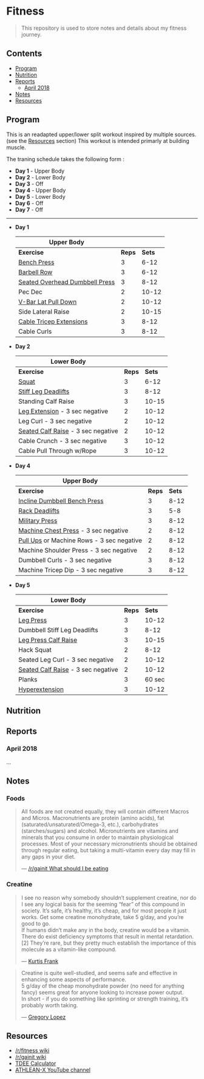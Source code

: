 # Fitness

> This repository is used to store notes and details about my fitness journey.

## Contents

- [Program](#program)
- [Nutrition](#nutrition)
- [Reports](#reports)
  - [April 2018](#april-2018)
- [Notes](#notes)
- [Resources](#resources)

## Program

This is an readapted upper/lower split workout inspired by multiple sources. (see the [Resources](#resources) section) This workout is intended primarly at building muscle. 

The traning schedule takes the following form :

- **Day 1** - Upper Body
- **Day 2** - Lower Body
- **Day 3** - Off
- **Day 4** - Upper Body
- **Day 5** - Lower Body
- **Day 6** - Off
- **Day 7** - Off

---

- **Day 1**

  | Upper Body                                                                    |          |          |
  |-------------------------------------------------------------------------------|----------|----------|
  | __Exercise__                                                                  | __Reps__ | __Sets__ |
  | [Bench Press](https://www.youtube.com/watch?v=tuwHzzPdaGc)                    | 3        | 6-12     |
  | [Barbell  Row](https://www.youtube.com/watch?v=paCfxhgW6bI)                   | 3        | 6-12     |
  | [Seated Overhead Dumbbell Press](https://www.youtube.com/watch?v=FRxZ6wr5bpA) | 3        | 8-12     |
  | Pec Dec                                                                       | 2        | 10-12    |
  | [V-Bar Lat Pull Down](https://www.youtube.com/watch?v=uAyrz5GTEHg)            | 2        | 10-12    |
  | Side Lateral Raise                                                            | 2        | 10-15    |
  | [Cable Tricep Extensions](https://www.youtube.com/watch?v=mpZ9VRisAyw)        | 3        | 8-12     |
  | Cable Curls                                                                   | 3        | 8-12     |

- **Day 2**

  | Lower Body                                                                        |          |          |
  |-----------------------------------------------------------------------------------|----------|----------|
  | __Exercise__                                                                      | __Reps__ | __Sets__ |
  | [Squat](https://www.youtube.com/watch?v=R2dMsNhN3DE)                              | 3        | 6-12     |
  | [Stiff Leg Deadlifts](https://www.youtube.com/watch?v=CkrqLaDGvOA)                | 3        | 8-12     |
  | Standing Calf Raise                                                               | 3        | 10-15    |
  | [Leg Extension](https://www.youtube.com/watch?v=0fl1RRgJ83I) - 3 sec negative     | 2        | 10-12    |
  | Leg Curl - 3 sec negative                                                         | 2        | 10-12    |
  | [Seated Calf Raise](https://www.youtube.com/watch?v=Yh5TXz99xwY) - 3 sec negative | 2        | 10-12    |
  | Cable Crunch - 3 sec negative                                                     | 3        | 10-12    |
  | Cable Pull Through w/Rope                                                         | 3        | 10-12    |

- **Day 4**

  | Upper Body                                                                               |          |          |
  |------------------------------------------------------------------------------------------|----------|----------|
  | __Exercise__                                                                             | __Reps__ | __Sets__ |
  | [Incline Dumbbell Bench Press](https://www.youtube.com/watch?v=8nNi8jbbUPE)              | 3        | 8-12     |
  | [Rack Deadlifts](https://www.youtube.com/watch?v=wjsu6ceEkAQ)                            | 3        | 5-8      |
  | [Military Press](https://www.youtube.com/watch?v=j7ULT6dznNc)                            | 3        | 8-12     |
  | [Machine Chest Press](https://www.youtube.com/watch?v=dMQdd40Y3FQ) - 3 sec negative      | 2        | 8-12     |
  | [Pull Ups](https://www.youtube.com/watch?v=5oxviYmdHCY) or Machine Rows - 3 sec negative | 2        | 8-12     |
  | Machine Shoulder Press - 3 sec negative                                                  | 2        | 8-12     |
  | Dumbbell Curls - 3 sec negative                                                          | 3        | 8-12     |
  | Machine Tricep Dip - 3 sec negative                                                      | 3        | 8-12     |

- **Day 5**

  | Lower Body                                                                        |          |          |
  |-----------------------------------------------------------------------------------|----------|----------|
  | __Exercise__                                                                      | __Reps__ | __Sets__ |
  | [Leg Press](https://www.youtube.com/watch?v=sEM_zo9w2ss)                          | 3        | 10-12    |
  | Dumbbell Stiff Leg Deadlifts                                                      | 3        | 8-12     |
  | [Leg Press Calf Raise](https://www.youtube.com/watch?v=RcKQbiL-ZOc)               | 3        | 10-15    |
  | Hack Squat                                                                        | 2        | 8-12     |
  | Seated Leg Curl - 3 sec negative                                                  | 2        | 10-12    |
  | [Seated Calf Raise](https://www.youtube.com/watch?v=Yh5TXz99xwY) - 3 sec negative | 2        | 10-12    |
  | Planks                                                                            | 3        | 60 sec   |
  | [Hyperextension](https://www.youtube.com/watch?v=BZMnTSobIAQ)                     | 3        | 10-12    |

## Nutrition

## Reports

### April 2018

...

## Notes

### Foods

> All foods are not created equally, they will contain different Macros and Micros. Macronutrients are protein (amino acids), fat (saturated/unsaturated/Omega-3, etc.), carbohydrates (starches/sugars) and alcohol. Micronutrients are vitamins and minerals that you consume in order to maintain physiological processes. Most of your necessary micronutrients should be obtained through regular eating, but taking a multi-vitamin every day may fill in any gaps in your diet.  
>
> — [/r/gainit What should I be eating](https://www.reddit.com/r/gainit/wiki/index#wiki_what_should_i_be_eating.3F)

### Creatine

> I see no reason why somebody shouldn’t supplement creatine, nor do I see any logical basis for the seeming “fear” of this compound in society. It’s safe, it’s healthy, it’s cheap, and for most people it just works. Get some creatine monohydrate, take 5 g/day, and you’re good to go.  
> If humans didn’t make any in the body, creatine would be a vitamin. There do exist deficiency symptoms that result in mental retardation.[2] They’re rare, but they pretty much establish the importance of this molecule as a vitamin-like compound.  
>
> — [Kurtis Frank](https://examine.com/user/kurtisfrank/)

> Creatine is quite well-studied, and seems safe and effective in enhancing some aspects of performance.  
> 5 g/day of the cheap monohydrate powder (no need for anything fancy) seems great for anyone looking to increase power output.  
> In short - if you do something like sprinting or strength training, it’s probably worth taking.  
>
> ― [Gregory Lopez](#)


## Resources

- [/r/fitness wiki](https://www.reddit.com/r/Fitness/wiki/index)
- [/r/gainit wiki](https://www.reddit.com/r/gainit/wiki/index)
- [TDEE Calculator](https://www.bodybuilding.com/fun/calculate-your-total-daily-energy-expenditure-tdee.html)
- [ATHLEAN-X YouTube channel](https://www.youtube.com/channel/UCe0TLA0EsQbE-MjuHXevj2A)
